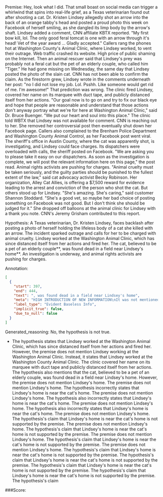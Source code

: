 
Premise:
Hey, look what I did. That small boast on social media can trigger a whirlwind that spins into real-life grief, as a Texas veterinarian found out after shooting a cat. Dr. Kristen Lindsey allegedly shot an arrow into the back of an orange tabby's head and posted a proud photo this week on Facebook of herself smiling, as she dangled its limp body by the arrow's shaft. Lindsey added a comment, CNN affiliate KBTX reported. "My first bow kill, lol. The only good feral tomcat is one with an arrow through it's head! Vet of the year award ... Gladly accepted." Callers rang the phones hot at Washington County's Animal Clinic, where Lindsey worked, to vent their outrage. Web traffic crashed its website. High price of public shaming on the Internet. Then an animal rescuer said that Lindsey's prey was probably not a feral cat but the pet of an elderly couple, who called him "Tiger." He had gone missing on Wednesday, the same day that Lindsey posted the photo of the slain cat. CNN has not been able to confirm the claim. As the firestorm grew, Lindsey wrote in the comments underneath her post: "no I did not lose my job. Lol. Psshh. Like someone would get rid of me. I'm awesome!" That prediction was wrong. The clinic fired Lindsey, covered her name on its marquee with duct tape, and publicly distanced itself from her actions. "Our goal now is to go on and try to fix our black eye and hope that people are reasonable and understand that those actions don't anyway portray what we're for here at Washington Animal Clinic," said Dr. Bruce Buenger. "We put our heart and soul into this place." The clinic told WBTX that Lindsey was not available for comment. CNN is reaching out to her. She removed her controversial post then eventually shut down her Facebook page. Callers also complained to the Brenham Police Department and Washington County Animal Control, as her Facebook post went viral. The sheriff's office in Austin County, where the cat was apparently shot, is investigating, and Lindsey could face charges. Its dispatchers were overloaded with calls, the sheriff posted on Facebook. "We are asking you to please take it easy on our dispatchers. As soon as the investigation is complete, we will post the relevant information here on this page," the post read. Animal rights activists are pushing for charges. "Animal cruelty must be taken seriously, and the guilty parties should be punished to the fullest extent of the law," said cat advocacy activist Becky Robinson. Her organization, Alley Cat Allies, is offering a $7,500 reward for evidence leading to the arrest and conviction of the person who shot the cat. But others stood up for Lindsey. "She's amazing. She's caring," said customer Shannon Stoddard. "She's a good vet, so maybe her bad choice of posting something on Facebook was not good. But I don't think she should be judged for it." She dropped off balloons at the animal clinic for Lindsey with a thank you note. CNN's Jeremy Grisham contributed to this report.


Hypothesis:
A Texas veterinarian, Dr. Kristen Lindsey, faces backlash after posting a photo of herself holding the lifeless body of a cat she killed with an arrow. The incident sparked outrage and calls for her to be charged with animal cruelty. Lindsey worked at the Washington Animal Clinic, which has since distanced itself from her actions and fired her. The cat, believed to be a pet of an elderly couple**, was found dead in a field near Lindsey's home**. An investigation is underway, and animal rights activists are pushing for charges.

Annotation:
```json
[
  {
    "start": 397,
    "end": 444,
    "text": ", was found dead in a field near Lindsey's home",
    "meta": "HIGH INTRODUCTION OF NEW INFORMATION\nIt was not mentioned in the source content that the cat was found dead in a fieldd near Lindsey's home.",
    "label_type": "Evident Baseless Info",
    "implicit_true": false,
    "due_to_null": false
  }
]
```

Generated_reasoning:
No, the hypothesis is not true. 
- The hypothesis states that Lindsey worked at the Washington Animal Clinic, which has since distanced itself from her actions and fired her. However, the premise does not mention Lindsey working at the Washington Animal Clinic. Instead, it states that Lindsey worked at the Washington County Animal Clinic. The clinic covered her name on its marquee with duct tape and publicly distanced itself from her actions. The hypothesis also mentions that the cat, believed to be a pet of an elderly couple, was found dead in a field near Lindsey's home. However, the premise does not mention Lindsey's home. The premise does not mention Lindsey's home. The hypothesis incorrectly states that Lindsey's home is near the cat's home. The premise does not mention Lindsey's home. The hypothesis also incorrectly states that Lindsey's home is near the cat's home. The premise does not mention Lindsey's home. The hypothesis also incorrectly states that Lindsey's home is near the cat's home. The premise does not mention Lindsey's home. The hypothesis's claim that Lindsey's home is near the cat's home is not supported by the premise. The premise does not mention Lindsey's home. The hypothesis's claim that Lindsey's home is near the cat's home is not supported by the premise. The premise does not mention Lindsey's home. The hypothesis's claim that Lindsey's home is near the cat's home is not supported by the premise. The premise does not mention Lindsey's home. The hypothesis's claim that Lindsey's home is near the cat's home is not supported by the premise. The hypothesis's claim that Lindsey's home is near the cat's home is not supported by the premise. The hypothesis's claim that Lindsey's home is near the cat's home is not supported by the premise. The hypothesis's claim that Lindsey's home is near the cat's home is not supported by the premise. The hypothesis's claim

###Score:
